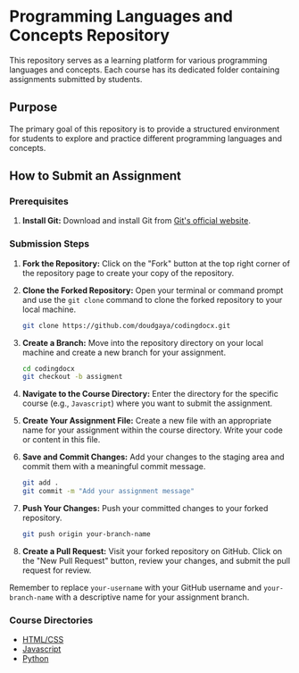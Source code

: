 # Programming Languages and Concepts Repository

This repository serves as a learning platform for various programming languages and concepts. Each course has its dedicated folder containing assignments submitted by students.

## Purpose
The primary goal of this repository is to provide a structured environment for students to explore and practice different programming languages and concepts.

## How to Submit an Assignment

### Prerequisites
1. **Install Git:** Download and install Git from [Git's official website](https://git-scm.com/downloads).

### Submission Steps
1. **Fork the Repository:** Click on the "Fork" button at the top right corner of the repository page to create your copy of the repository.
   
2. **Clone the Forked Repository:** Open your terminal or command prompt and use the `git clone` command to clone the forked repository to your local machine.
   
    ```bash
    git clone https://github.com/doudgaya/codingdocx.git
    ```
   
3. **Create a Branch:** Move into the repository directory on your local machine and create a new branch for your assignment.
   
    ```bash
    cd codingdocx
    git checkout -b assigment
    ```
   
4. **Navigate to the Course Directory:** Enter the directory for the specific course (e.g., `Javascript`) where you want to submit the assignment.
   
5. **Create Your Assignment File:** Create a new file with an appropriate name for your assignment within the course directory. Write your code or content in this file.
   
6. **Save and Commit Changes:** Add your changes to the staging area and commit them with a meaningful commit message.
   
    ```bash
    git add .
    git commit -m "Add your assignment message"
    ```
   
7. **Push Your Changes:** Push your committed changes to your forked repository.
   
    ```bash
    git push origin your-branch-name
    ```
   
8. **Create a Pull Request:** Visit your forked repository on GitHub. Click on the "New Pull Request" button, review your changes, and submit the pull request for review.

Remember to replace `your-username` with your GitHub username and `your-branch-name` with a descriptive name for your assignment branch.

### Course Directories
- [HTML/CSS](./HTML_CSS)
- [Javascript](./Javascript)
- [Python](./Python)
